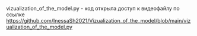 vizualization_of_the_model.py - код
открыла доступ к видеофайлу по ссылке  https://github.com/InessaSh2021/Vizualization_of_the_model/blob/main/vizualization_of_the_model.py 
